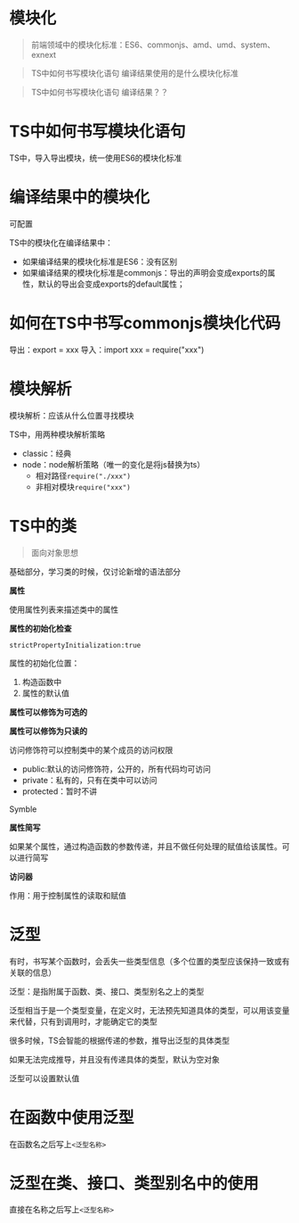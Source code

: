 # 模块化

> 前端领域中的模块化标准：ES6、commonjs、amd、umd、system、exnext

> TS中如何书写模块化语句
> 编译结果使用的是什么模块化标准

> TS中如何书写模块化语句
> 编译结果？？

# TS中如何书写模块化语句

TS中，导入导出模块，统一使用ES6的模块化标准


# 编译结果中的模块化

可配置

TS中的模块化在编译结果中：

- 如果编译结果的模块化标准是ES6：没有区别
- 如果编译结果的模块化标准是commonjs：导出的声明会变成exports的属性，默认的导出会变成exports的default属性；

# 如何在TS中书写commonjs模块化代码

导出：export = xxx
导入：import xxx = require("xxx")


# 模块解析

模块解析：应该从什么位置寻找模块

TS中，用两种模块解析策略

- classic：经典
- node：node解析策略（唯一的变化是将js替换为ts）
    - 相对路径```require("./xxx")```
    - 非相对模块```require("xxx")```

# TS中的类

>面向对象思想

基础部分，学习类的时候，仅讨论新增的语法部分

**属性**

使用属性列表来描述类中的属性

**属性的初始化检查**

```strictPropertyInitialization:true```

属性的初始化位置：

1. 构造函数中
2. 属性的默认值

**属性可以修饰为可选的**

**属性可以修饰为只读的**

访问修饰符可以控制类中的某个成员的访问权限

- public:默认的访问修饰符，公开的，所有代码均可访问
- private：私有的，只有在类中可以访问
- protected：暂时不讲

Symble

**属性简写**

如果某个属性，通过构造函数的参数传递，并且不做任何处理的赋值给该属性。可以进行简写

**访问器**

作用：用于控制属性的读取和赋值


# 泛型

有时，书写某个函数时，会丢失一些类型信息（多个位置的类型应该保持一致或有关联的信息）

泛型：是指附属于函数、类、接口、类型别名之上的类型

泛型相当于是一个类型变量，在定义时，无法预先知道具体的类型，可以用该变量来代替，只有到调用时，才能确定它的类型

很多时候，TS会智能的根据传递的参数，推导出泛型的具体类型

如果无法完成推导，并且没有传递具体的类型，默认为空对象

泛型可以设置默认值

# 在函数中使用泛型

在函数名之后写上```<泛型名称>```

# 泛型在类、接口、类型别名中的使用

直接在名称之后写上```<泛型名称>```